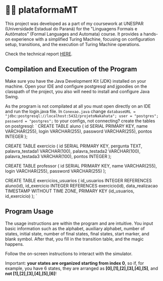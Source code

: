 # 👨‍💻 plataformaMT
This project was developed as a part of my coursework at UNESPAR (Universidade Estadual do Paraná) for the "Linguagens Formais e Autômatos" (Formal Languages and Automata) course. It provides a hands-on experience with a simplified Turing Machine, focusing on configuration setup, transitions, and the execution of Turing Machine operations.

Check the technical report [HERE](./Relatorio4BI.pdf).

## Compilation and Execution of the Program

Make sure you have the Java Development Kit (JDK) installed on your machine. Open your IDE and configure postgresql and jgoodies on the classpath of the project, you also will need to install and configure Java Swing.

As the program is not compilated at all you must open directly on an IDE and run the login.java file.
In `Conexao.java` change `databaseURL = "jdbc:postgresql://localhost:5432/projetoNakahata"; user = "postgres"; password = "postgres";` to your configs, not connecting? create 
the tables on postgresql:
`
CREATE TABLE aluno (
    id SERIAL PRIMARY KEY,
    name VARCHAR(255),
    login VARCHAR(255),
    password VARCHAR(255),
    pontos INTEGER
);

CREATE TABLE exercicio (
    id SERIAL PRIMARY KEY,
    pergunta TEXT,
    palavra_testada1 VARCHAR(100),
    palavra_testada2 VARCHAR(100),
    palavra_testada3 VARCHAR(100),
    pontos INTEGER
);

CREATE TABLE professor (
    id SERIAL PRIMARY KEY,
    name VARCHAR(255),
    login VARCHAR(255),
    password VARCHAR(255)
);

CREATE TABLE exercicios_usuarios (
    id_usuarios INTEGER REFERENCES aluno(id),
    id_exercicio INTEGER REFERENCES exercicio(id),
    data_realizacao TIMESTAMP WITHOUT TIME ZONE,
    PRIMARY KEY (id_usuarios, id_exercicio)
);
`
## Program Usage


The usage instructions are within the program and are intuitive. You input basic information such as the alphabet, auxiliary alphabet, number of states, initial state, number of final states, final states, start marker, and blank symbol. After that, you fill in the transition table, and the magic happens.

Follow the on-screen instructions to interact with the simulator.

Important: **your states are organized starting from index 0**, so if, for example, you have 6 states, they are arranged as **[0],[1],[2],[3],[4],[5]**, and **not [1],[2],[3],[4],[5],[6]**!
